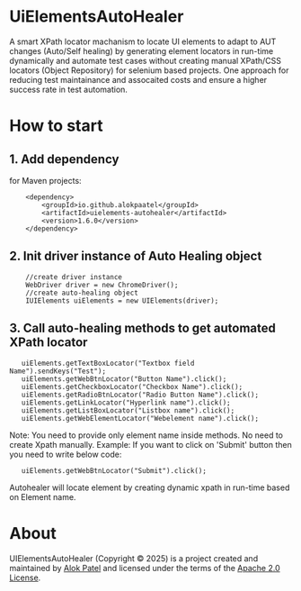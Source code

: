 # UiElementsAutoHealer
A smart XPath locator machanism to locate UI elements to adapt to AUT changes (Auto/Self healing) by generating element locators in run-time dynamically and automate test cases without creating manual XPath/CSS locators (Object Repository) for selenium based projects. One approach for reducing test maintainance and assocaited costs and ensure a higher success rate in test automation.

# How to start

## 1. Add dependency

for Maven projects:

        <dependency>
            <groupId>io.github.alokpaatel</groupId>
            <artifactId>uielements-autohealer</artifactId>
            <version>1.6.0</version>
        </dependency>

## 2. Init driver instance of Auto Healing object

        //create driver instance
        WebDriver driver = new ChromeDriver();
        //create auto-healing object
        IUIElements uiElements = new UIElements(driver);

## 3. Call auto-healing methods to get automated XPath locator

       uiElements.getTextBoxLocator("Textbox field Name").sendKeys("Test");
       uiElements.getWebBtnLocator("Button Name").click();
       uiElements.getCheckboxLocator("Checkbox Name").click();
       uiElements.getRadioBtnLocator("Radio Button Name").click();
       uiElements.getLinkLocator("Hyperlink name").click();
       uiElements.getListBoxLocator("Listbox name").click();
       uiElements.getWebElementLocator("Webelement name").click();

  Note: You need to provide only element name inside methods. No need to create Xpath manually.
  Example: If you want to click on 'Submit' button then you need to write below code:
  
       uiElements.getWebBtnLocator("Submit").click();
           
  Autohealer will locate element by creating dynamic xpath in run-time based on Element name.


# About
UIElementsAutoHealer (Copyright © 2025) is a project created and maintained by [Alok Patel](https://github.com/alokpaatel) and licensed under the terms of the [Apache 2.0 License](https://www.apache.org/licenses/LICENSE-2.0).
           

  



